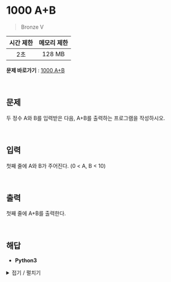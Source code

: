 # 1000 A+B
> Bronze V

|시간 제한|메모리 제한|
|:---:|:---:|
|2초|128 MB|

**문제 바로가기** : [1000 A+B](https://www.acmicpc.net/problem/1000 "1000 A+B")

</br>

## 문제
두 정수 A와 B를 입력받은 다음, A+B를 출력하는 프로그램을 작성하시오.

</br>

## 입력
첫째 줄에 A와 B가 주어진다. (0 < A, B < 10)

</br>

## 출력
첫째 줄에 A+B를 출력한다.

</br>

## 해답
- **Python3**
<details>
<summary>접기 / 펼치기</summary>
<div markdown="1">

```py
import sys
print( sum( map( int, sys.stdin.readline().split() ) ) )
```

</div>
</details>